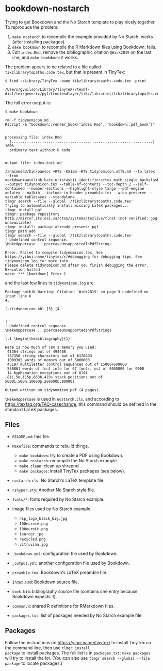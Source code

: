 # bookdown-nostarch

Trying to get Bookdown and the No Starch template to play nicely together.
To reproduce the problem:

1.  `make nostarch` to recompile the example provided by No Starch: works (after installing packages).
2.  `make bookdown` to recompile the R Markdown files using Bookdown: fails.
3.  Edit `index.Rmd`, remove the bibliographic citation `@Wick2019` on the last line, and `make bookdown`: it works.

The problem apears to be related to a file called `tikzlibrarytopaths.code.tex`, but that is present in TinyTex:

```
$ find ~/Library/TinyTex -name tikzlibrarytopaths.code.tex -print

/Users/gvwilson/Library/TinyTeX//texmf-dist/tex/generic/pgf/frontendlayer/tikz/libraries/tikzlibrarytopaths.code.tex
```

The full error output is:

```
$ make bookdown

rm -f tidynomicon.md
Rscript -e "bookdown::render_book('index.Rmd', 'bookdown::pdf_book')"


processing file: index.Rmd
  |.................................................................| 100%
  ordinary text without R code


output file: index.knit.md

/anaconda3/bin/pandoc +RTS -K512m -RTS tidynomicon.utf8.md --to latex --from markdown+autolink_bare_uris+ascii_identifiers+tex_math_single_backslash --output tidynomicon.tex --table-of-contents --toc-depth 2 --self-contained --number-sections --highlight-style tango --pdf-engine xelatex --natbib --include-in-header preamble.tex --wrap preserve --variable tables=yes --standalone 
tlmgr search --file --global '/tikzlibrarytopaths.code.tex'
Trying to automatically install missing LaTeX packages...
tlmgr install pgf
tlmgr: package repository http://mirror.its.dal.ca/ctan/systems/texlive/tlnet (not verified: gpg unavailable)
tlmgr install: package already present: pgf
tlmgr path add
tlmgr search --file --global '/tikzlibrarytopaths.code.tex'
! Undefined control sequence.
\MakeUppercase ...ppercaseUnsupportedInPdfStrings 

Error: Failed to compile tidynomicon.tex. See https://yihui.name/tinytex/r/#debugging for debugging tips. See tidynomicon.log for more info.
Please delete tidynomicon.md after you finish debugging the error.
Execution halted
make: *** [bookdown] Error 1
```

and the last few lines in `tidynomicon.log` are:

```
Package natbib Warning: Citation `Wick2019' on page 3 undefined on input line 8
4.

(./tidynomicon.bbl [3] [4


]
! Undefined control sequence.
\MakeUppercase ...ppercaseUnsupportedInPdfStrings 
                                                  
l.1 \begin{thebibliography}{1}
                               
Here is how much of TeX's memory you used:
 41364 strings out of 494468
 787350 string characters out of 6170403
 1009302 words of memory out of 5000000
 45197 multiletter control sequences out of 15000+600000
 536861 words of font info for 67 fonts, out of 8000000 for 9000
 14 hyphenation exceptions out of 8191
 81i,5n,115p,863b,429s stack positions out of 5000i,500n,10000p,200000b,80000s

Output written on tidynomicon.pdf (4 pages).
```

`\MakeUppercase` is used in `nostarch.cls`,
and according to https://texfaq.org/FAQ-casechange,
this command should be defined in the standard LaTeX packages.

## Files

-   `README.md`: this file.
-   `Makefile`: commands to rebuild things.
    -   `make bookdown`: try to create a PDF using Bookdown.
    -   `make nostarch`: recompile the No Starch example.
    -   `make clean`: clean up shrapnel.
    -   `make packages`: install TinyTex packages (see below).

-   `nostarch.cls`: No Starch's LaTeX template file.
-   `nshyper.sty`: Another No Starch style file.
-   `fonts/*`: fonts required by No Starch example.
-   image files used by No Starch example
    -   `nsp_logo_black_big.jpg`
    -   `100euroie.png`
    -   `100euroit.png`
    -   `1eurogr.jpg`
    -   `recycled.png`
    -   `vitruvian.jpg`

-   `_bookdown.yml`: configuration file used by Bookdown.
-   `_output.yml`: another configuration file used by Bookdown.
-   `preamble.tex`: Bookdown's LaTeX preamble file.
-   `index.Rmd`: Bookdown source file.
-   `book.bib`: bibliography source file (contains one entry because Bookdown expects it).
-   `common.R`: shared R definitions for RMarkdown files.

-   `packages.txt`: list of packages needed by No Starch example file.

## Packages

Follow the instructions on <https://yihui.name/tinytex/> to install TinyTex on the command line,
then use <code>tlmgr install <em>package</em></code> to install packages.
The full list is in `packages.txt`; `make packages` will try to install the lot.
(You can also use <code>tlmgr search --global --file <em>package</em></code> to locate packages.)
